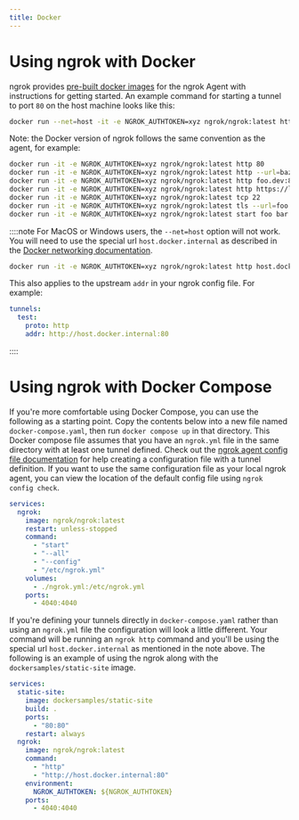 ```yaml
---
title: Docker
---
```


# Using ngrok with Docker

ngrok provides [pre-built docker images](https://hub.docker.com/r/ngrok/ngrok) for the ngrok Agent with instructions for getting started. An example command for starting a tunnel to port `80` on the host machine looks like this:

```bash
docker run --net=host -it -e NGROK_AUTHTOKEN=xyz ngrok/ngrok:latest http 80
```

Note: the Docker version of ngrok follows the same convention as the agent, for example:

```bash
docker run -it -e NGROK_AUTHTOKEN=xyz ngrok/ngrok:latest http 80                            # secure public URL for port 80 web server
docker run -it -e NGROK_AUTHTOKEN=xyz ngrok/ngrok:latest http --url=baz.ngrok.dev 8080   # port 8080 available at baz.ngrok.dev
docker run -it -e NGROK_AUTHTOKEN=xyz ngrok/ngrok:latest http foo.dev:80                    # tunnel to host:port instead of localhost
docker run -it -e NGROK_AUTHTOKEN=xyz ngrok/ngrok:latest http https://localhost:5001        # expose a local https server running on port 5001
docker run -it -e NGROK_AUTHTOKEN=xyz ngrok/ngrok:latest tcp 22                             # tunnel arbitrary TCP traffic to port 22
docker run -it -e NGROK_AUTHTOKEN=xyz ngrok/ngrok:latest tls --url=foo.com 443           # TLS traffic for foo.com to port 443
docker run -it -e NGROK_AUTHTOKEN=xyz ngrok/ngrok:latest start foo bar baz                  # start tunnels from the configuration file
```

::::note
For MacOS or Windows users, the `--net=host` option will not work. You will need to use the special url `host.docker.internal` as described in the [Docker networking documentation](https://docs.docker.com/desktop/mac/networking/#use-cases-and-workarounds).

```bash
docker run -it -e NGROK_AUTHTOKEN=xyz ngrok/ngrok:latest http host.docker.internal:80
```

This also applies to the upstream `addr` in your ngrok config file. For example:

```yaml
tunnels:
  test:
    proto: http
    addr: http://host.docker.internal:80
```

::::

# Using ngrok with Docker Compose

If you're more comfortable using Docker Compose, you can use the following as a starting point. Copy the contents below into a new file named `docker-compose.yaml`, then run `docker compose up` in that directory. This Docker compose file assumes that you have an `ngrok.yml` file in the same directory with at least one tunnel defined. Check out the [ngrok agent config file documentation](/docs/agent/config/) for help creating a configuration file with a tunnel definition. If you want to use the same configuration file as your local ngrok agent, you can view the location of the default config file using `ngrok config check`.

```yaml
services:
  ngrok:
    image: ngrok/ngrok:latest
    restart: unless-stopped
    command:
      - "start"
      - "--all"
      - "--config"
      - "/etc/ngrok.yml"
    volumes:
      - ./ngrok.yml:/etc/ngrok.yml
    ports:
      - 4040:4040
```

If you're defining your tunnels directly in `docker-compose.yaml` rather than using an `ngrok.yml` file the configuration will look a little different. Your command will be running an `ngrok http` command and you'll be using the special url `host.docker.internal` as mentioned in the note above. The following is an example of using the ngrok along with the `dockersamples/static-site` image.

```yaml
services:
  static-site:
    image: dockersamples/static-site
    build: .
    ports:
      - "80:80"
    restart: always
  ngrok:
    image: ngrok/ngrok:latest
    command:
      - "http"
      - "http://host.docker.internal:80"
    environment:
      NGROK_AUTHTOKEN: ${NGROK_AUTHTOKEN}
    ports:
      - 4040:4040
```
